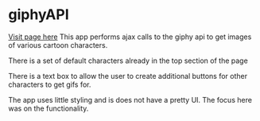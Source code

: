 # giphyAPI

[Visit page here](https://gregvx.github.io/giphyAPI/)
This app performs ajax calls to the giphy api to get images of various cartoon characters.

There is a set of default characters already in the top section of the page

There is a text box to allow the user to create additional buttons for other characters to get gifs for. 

The app uses little styling and is does not have a pretty UI. The focus here was on the functionality.